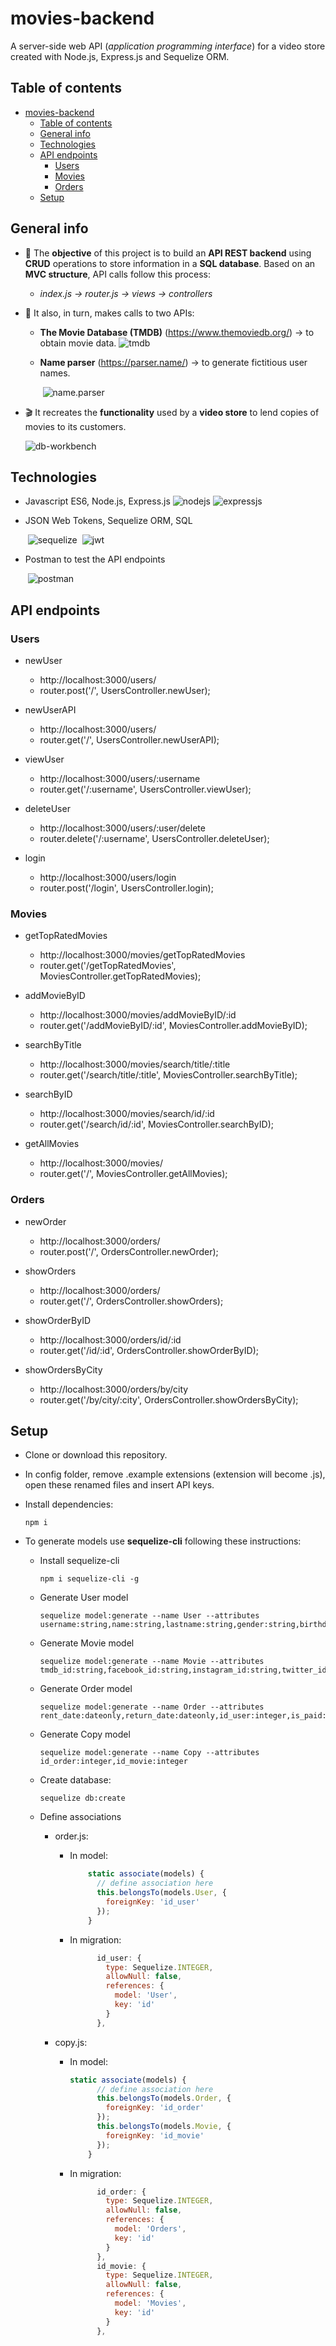 # movies-backend

A server-side web API (*application programming interface*) for a video store created with Node.js, Express.js and Sequelize ORM.

## Table of contents

- [movies-backend](#movies-backend)
  - [Table of contents](#table-of-contents)
  - [General info](#general-info)
  - [Technologies](#technologies)
  - [API endpoints](#api-endpoints)
    - [Users](#users)
    - [Movies](#movies)
    - [Orders](#orders)
  - [Setup](#setup)

## General info

- 🎯 The **objective** of this project is to build an **API REST backend** using **CRUD** operations to store information in a **SQL database**. Based on an **MVC structure**, API calls follow this process: 
  - *index.js -> router.js -> views -> controllers*

- 🧩 It also, in turn, makes calls to two APIs:

  - **The Movie Database (TMDB)** (https://www.themoviedb.org/) -> to obtain movie data.
    	![tmdb](assets\tmdb.gif)

  - **Name parser** (https://parser.name/) -> to generate fictitious user names.

    ​	![name.parser](assets\nameparser.gif)

- 🎬 It recreates the **functionality** used by a **video store** to lend copies of movies to its customers.

  ![db-workbench](assets\db_workbench.jpg)

## Technologies

- Javascript ES6, Node.js, Express.js
  			![nodejs](assets\nodejs.gif)
    		![expressjs](assets\expressjs.gif)

- JSON Web Tokens, Sequelize ORM, SQL

  ​		![sequelize](assets\sequelizejs.gif)
  ​		![jwt](assets\jwt.gif)

- Postman to test the API endpoints

  ​		![postman](assets\postman.gif)

## API endpoints

### Users

- newUser
  - http://localhost:3000/users/
  - router.post('/', UsersController.newUser);

- newUserAPI
  - http://localhost:3000/users/
  - router.get('/', UsersController.newUserAPI);

- viewUser
  - http://localhost:3000/users/:username
  - router.get('/:username', UsersController.viewUser);

- deleteUser
  - http://localhost:3000/users/:user/delete
  - router.delete('/:username', UsersController.deleteUser);

- login
  - http://localhost:3000/users/login
  - router.post('/login', UsersController.login);

### Movies

- getTopRatedMovies
  - http://localhost:3000/movies/getTopRatedMovies
  - router.get('/getTopRatedMovies', MoviesController.getTopRatedMovies);

- addMovieByID
  - http://localhost:3000/movies/addMovieByID/:id
  - router.get('/addMovieByID/:id', MoviesController.addMovieByID);
- searchByTitle
  - http://localhost:3000/movies/search/title/:title
  - router.get('/search/title/:title', MoviesController.searchByTitle);

- searchByID
  - http://localhost:3000/movies/search/id/:id
  - router.get('/search/id/:id', MoviesController.searchByID);

- getAllMovies
  - http://localhost:3000/movies/
  - router.get('/', MoviesController.getAllMovies);

### Orders

- newOrder
  - http://localhost:3000/orders/
  - router.post('/', OrdersController.newOrder);

- showOrders
  - http://localhost:3000/orders/
  - router.get('/', OrdersController.showOrders);

- showOrderByID
  - http://localhost:3000/orders/id/:id
  - router.get('/id/:id', OrdersController.showOrderByID);

- showOrdersByCity
  - http://localhost:3000/orders/by/city
  - router.get('/by/city/:city', OrdersController.showOrdersByCity);

## Setup

- Clone or download this repository.

- In config folder, remove .example extensions (extension will become .js), open these renamed files and insert API keys.

- Install dependencies:

  ```
  npm i
  ```

- To generate models use **sequelize-cli** following these instructions:

  - Install sequelize-cli

    ```
    npm i sequelize-cli -g
    ```

  - Generate User model

    ```
    sequelize model:generate --name User --attributes username:string,name:string,lastname:string,gender:string,birthdate:dateonly,email:string,password:string,city:string
    ```

  - Generate Movie model

    ```
    sequelize model:generate --name Movie --attributes tmdb_id:string,facebook_id:string,instagram_id:string,twitter_id:string,popularity:decimal,poster_path:string,release_date:dateonly,title:string,video:string,vote_average:decimal,vote_count:decimal,id_genre:integer,id_actor:integer
    ```

  - Generate Order model

    ```
    sequelize model:generate --name Order --attributes rent_date:dateonly,return_date:dateonly,id_user:integer,is_paid:boolean
    ```

  - Generate Copy model

    ```
    sequelize model:generate --name Copy --attributes id_order:integer,id_movie:integer
    ```

  - Create database:

    ```
    sequelize db:create
    ```

  - Define associations

    - order.js:

      - In model:

        ```js
            static associate(models) {
              // define association here
              this.belongsTo(models.User, {
                foreignKey: 'id_user'
              });
            }
        ```

      - In migration:

        ```js
              id_user: {
                type: Sequelize.INTEGER,
                allowNull: false,
                references: {
                  model: 'User',
                  key: 'id'
                }
              },
        ```

    - copy.js:

      - In model:

        ```js
        static associate(models) {
              // define association here
              this.belongsTo(models.Order, {
                foreignKey: 'id_order'
              });
              this.belongsTo(models.Movie, {
                foreignKey: 'id_movie'
              });
            }
        ```

      - In migration:

        ```js
              id_order: {
                type: Sequelize.INTEGER,
                allowNull: false,
                references: {
                  model: 'Orders',
                  key: 'id'
                }
              },
              id_movie: {
                type: Sequelize.INTEGER,
                allowNull: false,
                references: {
                  model: 'Movies',
                  key: 'id'
                }
              },
        ```
